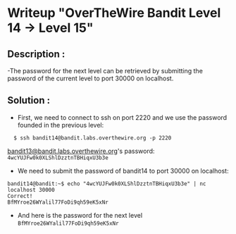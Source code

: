 # Writeup "OverTheWire Bandit Level 14 → Level 15"

## Description : 
-The password for the next level can be retrieved by submitting the password of the current level to port 30000 on localhost.
## Solution :
- First, we need to connect to ssh on port 2220 and we use the password founded in the previous level: 
```
  $ ssh bandit14@bandit.labs.overthewire.org -p 2220
```
bandit13@bandit.labs.overthewire.org's password: `4wcYUJFw0k0XLShlDzztnTBHiqxU3b3e`

- We need to submit the password of bandit14 to port 30000 on localhost:
```
bandit14@bandit:~$ echo "4wcYUJFw0k0XLShlDzztnTBHiqxU3b3e" | nc localhost 30000
Correct!
BfMYroe26WYalil77FoDi9qh59eK5xNr

```

- And here is the password for the next level `BfMYroe26WYalil77FoDi9qh59eK5xNr`
